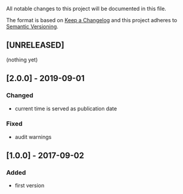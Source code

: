 All notable changes to this project will be documented in this file.

The format is based on [Keep a Changelog](http://keepachangelog.com/en/1.0.0/)
and this project adheres to [Semantic Versioning](http://semver.org/spec/v2.0.0.html).

## [UNRELEASED]
(nothing yet)

## [2.0.0] - 2019-09-01
### Changed
- current time is served as publication date
### Fixed
- audit warnings

## [1.0.0] - 2017-09-02
### Added
- first version
